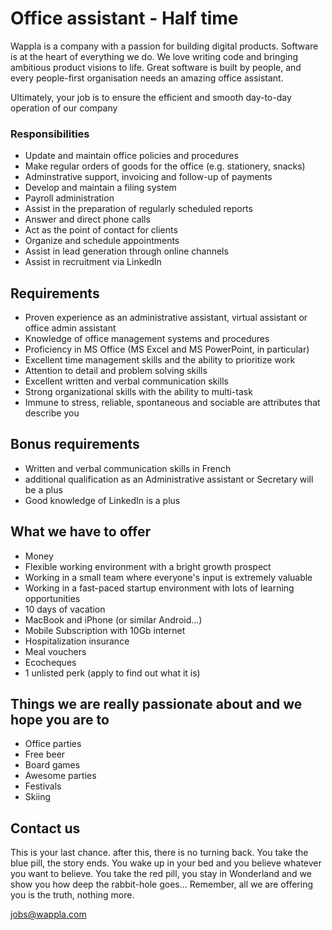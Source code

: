 # Office assistant - Half time

Wappla is a company with a passion for building digital products. Software is at the heart of everything we do. We love writing code and bringing ambitious product visions to life. Great software is built by people, and every people-first organisation needs an amazing office assistant.

Ultimately, your job is to ensure the efficient and smooth day-to-day operation of our company


### Responsibilities

- Update and maintain office policies and procedures
- Make regular orders of goods for the office (e.g. stationery, snacks)
- Adminstrative support, invoicing and follow-up of payments
- Develop and maintain a filing system
- Payroll administration
- Assist in the preparation of regularly scheduled reports
- Answer and direct phone calls
- Act as the point of contact for clients
- Organize and schedule appointments
- Assist in lead generation through online channels
- Assist in recruitment via LinkedIn

 
## Requirements
- Proven experience as an administrative assistant, virtual assistant or office admin assistant
- Knowledge of office management systems and procedures
- Proficiency in MS Office (MS Excel and MS PowerPoint, in particular)
- Excellent time management skills and the ability to prioritize work
- Attention to detail and problem solving skills
- Excellent written and verbal communication skills
- Strong organizational skills with the ability to multi-task
- Immune to stress, reliable, spontaneous and sociable are attributes that describe you


## Bonus requirements
- Written and verbal communication skills in French
- additional qualification as an Administrative assistant or Secretary will be a plus
- Good knowledge of LinkedIn is a plus


## What we have to offer
- Money
- Flexible working environment with a bright growth prospect
- Working in a small team where everyone's input is extremely valuable
- Working in a fast-paced startup environment with lots of learning opportunities
- 10 days of vacation
- MacBook and iPhone (or similar Android...)
- Mobile Subscription with 10Gb internet 
- Hospitalization insurance
- Meal vouchers
- Ecocheques
- 1 unlisted perk (apply to find out what it is)


## Things we are really passionate about and we hope you are to
- Office parties
- Free beer
- Board games
- Awesome parties
- Festivals
- Skiing


## Contact us

This is your last chance. after this, there is no turning back.
You take the blue pill, the story ends. You wake up in your bed and you believe whatever you want to believe. 
You take the red pill, you stay in Wonderland and we show you how deep the rabbit-hole goes...
Remember, all we are offering you is the truth, nothing more.

jobs@wappla.com





